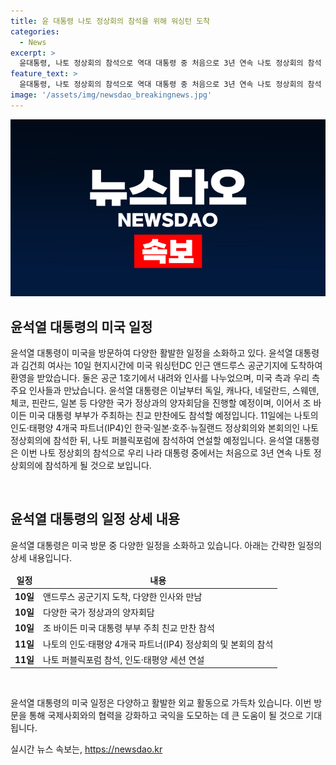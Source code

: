 ```yaml
---
title: 윤 대통령 나토 정상회의 참석을 위해 워싱턴 도착
categories:
  - News
excerpt: >
  윤대통령, 나토 정상회의 참석으로 역대 대통령 중 처음으로 3년 연속 나토 정상회의 참석 기록. 윤대통령 부부는 바이든 부부 친교 만찬에 참석하며 나토 퍼블릭포럼에서 인도·태평양 세션 단독 연설 예정. 독일, 일본 등 다수 정상들과 양자회담 진행할 예정.
feature_text: >
  윤대통령, 나토 정상회의 참석으로 역대 대통령 중 처음으로 3년 연속 나토 정상회의 참석 기록. 윤대통령 부부는 바이든 부부 친교 만찬에 참석하며 나토 퍼블릭포럼에서 인도·태평양 세션 단독 연설 예정. 독일, 일본 등 다수 정상들과 양자회담 진행할 예정.
image: '/assets/img/newsdao_breakingnews.jpg'
---
```


<p><img src="/assets/img/newsdao_breakingnews.jpg" alt="bookingtag 속보" /></p>

<h2 data-ke-size="size26">윤석열 대통령의 미국 일정</h2>

<p>윤석열 대통령이 미국을 방문하여 다양한 활발한 일정을 소화하고 있다. 윤석열 대통령과 김건희 여사는 10일 현지시간에 미국 워싱턴DC 인근 앤드루스 공군기지에 도착하여 환영을 받았습니다. 둘은 공군 1호기에서 내려와 인사를 나누었으며, 미국 측과 우리 측 주요 인사들과 만났습니다. 윤석열 대통령은 이날부터 독일, 캐나다, 네덜란드, 스웨덴, 체코, 핀란드, 일본 등 다양한 국가 정상과의 양자회담을 진행할 예정이며, 이어서 조 바이든 미국 대통령 부부가 주최하는 친교 만찬에도 참석할 예정입니다. 11일에는 나토의 인도·태평양 4개국 파트너(IP4)인 한국·일본·호주·뉴질랜드 정상회의와 본회의인 나토 정상회의에 참석한 뒤, 나토 퍼블릭포럼에 참석하여 연설할 예정입니다. 윤석열 대통령은 이번 나토 정상회의 참석으로 우리 나라 대통령 중에서는 처음으로 3년 연속 나토 정상회의에 참석하게 될 것으로 보입니다. </p>

<p data-ke-size="size16">&nbsp;</p>

<h2 data-ke-size="size26">윤석열 대통령의 일정 상세 내용</h2>

<p>윤석열 대통령은 미국 방문 중 다양한 일정을 소화하고 있습니다. 아래는 간략한 일정의 상세 내용입니다.</p>

<table>
<thead>
<tr>
<td style="text-align: center; height: 17px;"><b>일정</b></td>
<td style="text-align: center; height: 17px;"><b>내용</b></td>
</tr>
</thead>
<tbody>
<tr>
<td style="text-align: center; height: 17px;"><b>10일</b></td>
<td>앤드루스 공군기지 도착, 다양한 인사와 만남</td>
</tr>
<tr>
<td style="text-align: center; height: 17px;"><b>10일</b></td>
<td>다양한 국가 정상과의 양자회담</td>
</tr>
<tr>
<td style="text-align: center; height: 17px;"><b>10일</b></td>
<td>조 바이든 미국 대통령 부부 주최 친교 만찬 참석</td>
</tr>
<tr>
<td style="text-align: center; height: 17px;"><b>11일</b></td>
<td>나토의 인도·태평양 4개국 파트너(IP4) 정상회의 및 본회의 참석</td>
</tr>
<tr>
<td style="text-align: center; height: 17px;"><b>11일</b></td>
<td>나토 퍼블릭포럼 참석, 인도·태평양 세션 연설</td>
</tr>
</tbody>
</table>

<p data-ke-size="size16">&nbsp;</p>

<p>윤석열 대통령의 미국 일정은 다양하고 활발한 외교 활동으로 가득차 있습니다. 이번 방문을 통해 국제사회와의 협력을 강화하고 국익을 도모하는 데 큰 도움이 될 것으로 기대됩니다.</p>
실시간 뉴스 속보는, <a href="https://newsdao.kr" rel="dofollow">https://newsdao.kr</a>


